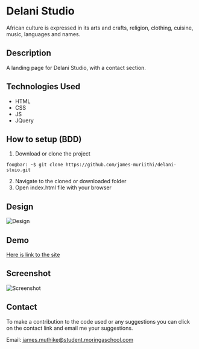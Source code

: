 # Delani Studio
African culture is expressed in its arts and crafts, religion, clothing, cuisine, music, languages and names.


## Description
A landing page for Delani Studio, with a contact section.

## Technologies Used
* HTML
* CSS
* JS
* JQuery

## How to setup (BDD)

1. Download or clone the project
```shell
foo@bar: ~$ git clone https://github.com/james-muriithi/delani-stuio.git
```
2. Navigate to the cloned or downloaded folder
1. Open index.html file with your browser

## Design

![Design](./screenshots/design.jpg)

## Demo
[Here is link to the site](https://james-muriithi.github.io/delani-studio/)

## Screenshot
![Screenshot](./screenshots/screenshot.png)

## Contact

To make a contribution to the code used or any suggestions you can click on the contact link and email me your suggestions.

Email: james.muthike@student.moringaschool.com
